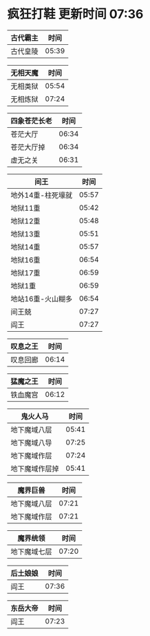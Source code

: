 # 疯狂打鞋 更新时间 07:36

| 古代霸主   | 时间    |
|--------|-------|
| 古代皇陵 | 05:39 |

| 无相天魔   | 时间    |
|--------|-------|
| 无相类狱 | 05:54 |
| 无相炼狱 | 07:24 |

| 四象苍茫长老   | 时间    |
|--------|-------|
| 苍茫大厅 | 06:34 |
| 苍茫大厅掉 | 06:34 |
| 虚无之关 | 06:31 |

| 间王   | 时间    |
|--------|-------|
| 地外14重-柱死壕就 | 05:57 |
| 地狱11重 | 05:42 |
| 地狱12重 | 05:48 |
| 地狱13重 | 05:51 |
| 地狱14重 | 05:57 |
| 地狱16重 | 06:54 |
| 地狱17重 | 06:59 |
| 地狱1重 | 06:59 |
| 地站16重-火山糊多 | 06:54 |
| 间王兢 | 07:27 |
| 阎王 | 07:27 |

| 叹息之王   | 时间    |
|--------|-------|
| 叹息回廊 | 06:14 |

| 猛魔之王   | 时间    |
|--------|-------|
| 铁血魔宫 | 06:12 |

| 鬼火人马   | 时间    |
|--------|-------|
| 地下魔域八层 | 05:41 |
| 地下魔域八导 | 07:25 |
| 地下魔域作层 | 07:24 |
| 地下魔域作层掉 | 05:41 |

| 魔界巨兽   | 时间    |
|--------|-------|
| 地下魔域八层 | 07:21 |
| 地下魔域作层 | 07:21 |

| 魔界统领   | 时间    |
|--------|-------|
| 地下魔域七层 | 07:20 |

| 后土娘娘   | 时间    |
|--------|-------|
| 阎王 | 07:36 |

| 东岳大帝   | 时间    |
|--------|-------|
| 阎王 | 07:23 |